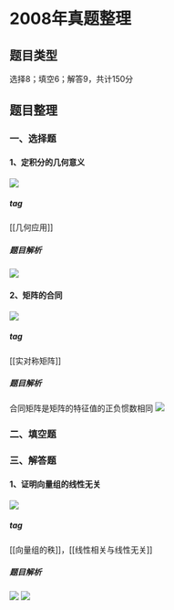 # 2008年真题整理
## 题目类型
选择8；填空6；解答9，共计150分
## 题目整理
### 一、选择题
#### 1、定积分的几何意义
![](https://rgdz-img.oss-cn-hangzhou.aliyuncs.com/img/20211125104308.png)

##### tag
[[几何应用]]
##### 题目解析
![](https://rgdz-img.oss-cn-hangzhou.aliyuncs.com/img/20211125110329.png)

#### 2、矩阵的合同
![](https://rgdz-img.oss-cn-hangzhou.aliyuncs.com/img/20211125110313.png)

##### tag
[[实对称矩阵]]
##### 题目解析
合同矩阵是矩阵的特征值的正负惯数相同
![](https://rgdz-img.oss-cn-hangzhou.aliyuncs.com/img/20211125110300.png)

### 二、填空题
### 三、解答题
#### 1、证明向量组的线性无关
![](https://rgdz-img.oss-cn-hangzhou.aliyuncs.com/img/20211125110539.png)

##### tag
[[向量组的秩]]，[[线性相关与线性无关]]
##### 题目解析
![](https://rgdz-img.oss-cn-hangzhou.aliyuncs.com/img/20211125122553.png)
![](https://rgdz-img.oss-cn-hangzhou.aliyuncs.com/img/20211125130642.png)


